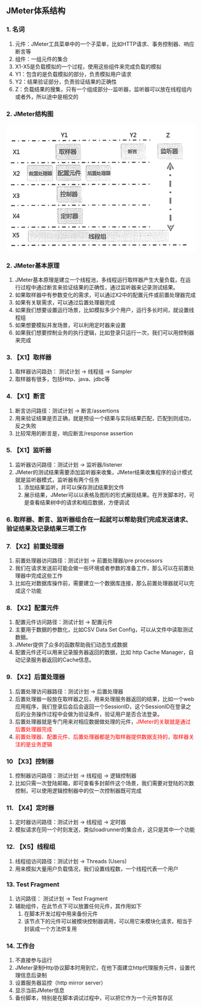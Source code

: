 ## JMeter体系结构
### 1. 名词
1. 元件：JMeter工具菜单中的一个子菜单，比如HTTP请求、事务控制器、响应断言等
2. 组件：一组元件的集合
1. X1-X5是负载模拟的一个过程，使用这些组件来完成负载的模拟
2. Y1：包含的是负载模拟的部分，负责模拟用户请求
3. Y2：结果验证部分，负责验证结果的正确性
4. Z：负载结果的搜集，只有一个组成部分--监听器，监听器可以放在线程组内或者外，所以途中是相交的
### 2. JMeter结构图
![2-1](2-1.png)
### 2. JMeter基本原理
1. JMeter基本原理是建立一个线程池，多线程运行取样器产生大量负载，在运行过程中通过断言来验证结果的正确性，通过监听器来记录测试结果。
2. 如果取样器中有参数变化的需求，可以通过X2中的配置元件或前置处理器完成
3. 如果有关联需求，可以通过后置处理器完成
4. 如果我们想要设置运行场景，比如模拟多少个用户，运行多长时间，就设置线程组
5. 如果想要模拟并发场景，可以利用定时器来设置
6. 如果我们想要控制业务的执行逻辑，比如登录只运行一次，我们可以用控制器来完成

### 3. 【X1】取样器
1. 取样器访问路劲： 测试计划 → 线程组 → Sampler
2. 取样器有很多，包括Http、java、jdbc等
### 4. 【X1】断言
1. 断言访问路径：测试计划 → 断言/assertions
2. 用来验证结果是否正确，就是预设一个结果与实际结果匹配，匹配到则成功，反之失败
3. 比较常用的断言是，响应断言/response assertion

### 5. 【X1】监听器
1. 监听器访问路径：测试计划 → 监听器/listener
2. JMeter的测试结果需要添加监听器来收集，JMeter结果收集程序的设计模式就是监听器模式，监听器有两个任务
   1. 添加结果监听，并可以保存测试结果到文件
   2. 展示结果，JMeter可以以表格及图形的形式展现结果。在开发脚本时，可是查看结果树中的请求和相应数据，方便调试

### 6. 取样器、断言、监听器组合在一起就可以帮助我们完成发送请求、验证结果及记录结果三项工作

### 7. 【X2】前置处理器
1. 前置处理器访问路径：测试计划 → 前置处理器/pre processors
2. 我们在请求发送前可能会做一些环境或者参数的准备工作，那么可以在前置处理器中完成这些工作
3. 比如在对数据库操作前，需要建立一个数据库连接，那么前置处理器就可以完成这个功能

### 8. 【X2】配置元件
1. 配置元件访问路径：测试计划 → 配置元件
2. 主要用于数据的参数化，比如CSV Data Set Config，可以从文件中读取测试数据。
3. JMeter提供了众多的函数帮助我们动态生成数据
4. 配置元件还可以用来记录服务器返回的数据，比如 http Cache Manager，自动记录服务器返回的Cache信息。

### 9. 【X2】后置处理器
1. 后置处理访问器路径：测试计划 → 后置处理器
2. 后置处理器一般放在取样器之后，用来处理服务器返回的结果，比如一个web应用程序，我们登录后会后会返回一个SessionID，这个SessionID在登录之后的业务操作过程中会做为验证条件，验证用户是否合法登录。
3. 后置处理器就是专门用来对相应数据做处理的元件，<font color=red>JMeter的关联就是通过后置处理器完成</font>
4. <font color=red>前置处理器、配置元件、后置处理器都是为取样器提供数据支持的，取样器关注的是业务逻辑</font>

### 10 【X3】控制器
1. 控制器访问路径：测试计划 → 线程组 → 逻辑控制器
2. 比如只需一次登陆邮箱，即可查看多封邮件这个场景，我们需要对登陆的次数控制，可以使用逻辑控制器中的仅一次控制器既可完成

### 11. 【X4】定时器
1. 定时器访问路径：测试计划 → 线程组 → 定时器
2. 模拟请求在同一个时刻发送，类似loadrunner的集合点，这只是其中一个功能
### 12. 【X5】线程组
1. 线程组访问路径：测试计划 → Threads (Users)
2. 用来模拟大量用户负载情况，我们设置线程数，一个线程代表一个用户

### 13. Test Fragment
1. 访问路径： 测试计划 → Test Fragment
2. 辅助组件，在此节点下可以放置任何元件，其作用如下
   1. 在脚本开发过程中用来备份元件
   2. 该节点下的元件可以被模块控制器调用，可以用它来模块化请求，相当于封装成一个方法供复用

### 14. 工作台
1. 不直接参与运行
2. JMeter录制Http协议脚本时用到它，在他下面建立http代理服务元件，设置代理信息后录制
3. 设置服务器监控（http mirror server）
4. 显示当前JMeter信息
5. 备份脚本，特别是在脚本调试过程中，可以把它作为一个元件暂存区
